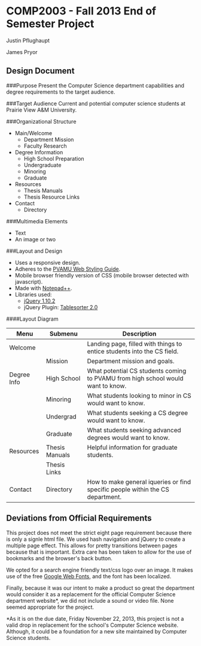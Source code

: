 COMP2003 - Fall 2013 End of Semester Project
============================================

Justin Pflughaupt

James Pryor


Design Document
---------------
###Purpose
Present the Computer Science department capabilities and degree requirements to the target audience.


###Target Audience
Current and potential computer science students at Prairie View A&M University.


###Organizational Structure
* Main/Welcome
    * Department Mission
    * Faculty Research
* Degree Information
    * High School Preparation
    * Undergraduate
    * Minoring
    * Graduate
* Resources
    * Thesis Manuals
    * Thesis Resource Links
* Contact
    * Directory


###Multimedia Elements
* Text
* An image or two


###Layout and Design
* Uses a responsive design.
* Adheres to the [PVAMU Web Styling Guide](http://www.pvamu.edu/pages/6438.asp).
* Mobile browser friendly version of CSS (mobile browser detected with javascript).
* Made with [Notepad++](http://notepad-plus-plus.org/).
* Libraries used:
   * [jQuery 1.10.2](http://jquery.com/)
   * jQuery Plugin: [Tablesorter 2.0](http://tablesorter.com/docs/)

####Layout Diagram

| Menu        | Submenu        | Description                                                                     |
|-------------| ---------------|---------------------------------------------------------------------------------|
| Welcome     |                | Landing page, filled with things to entice students into the CS field.          |
|             | Mission        | Department mission and goals.                                                   |
| Degree Info | High School    | What potential CS students coming to PVAMU from high school would want to know. |
|             | Minoring       | What students looking to minor in CS would want to know.                        |
|             | Undergrad      | What students seeking a CS degree would want to know.                           |
|             | Graduate       | What students seeking advanced degrees would want to know.                      |
| Resources   | Thesis Manuals | Helpful information for graduate students.                                      |
|             | Thesis Links   |                                                                                 |
| Contact     | Directory      | How to make general iqueries or find specific people within the CS department.  |


Deviations from Official Requirements
-------------------------------------
This project does not meet the strict eight page requirement because there is only a signle html file. We used hash
navigation and jQuery to create a multiple page effect. This allows for pretty transitions between pages because 
that is important. Extra care has been taken to allow for the use of bookmarks and the browser's back button.

We opted for a search engine friendly text/css logo over an image. It makes use of the free 
[Google Web Fonts](http://www.google.com/fonts), and the font has been localized.

Finally, because it was our intent to make a product so great the department would consider it as a replacement 
for the official Computer Science department website*, we did not include a sound or video file. None seemed
appropriate for the project.


 *As it is on the due date, Friday November 22, 2013, this project is not a valid drop in replacement for the school's
 Computer Science website. Although, it could be a foundation for a new site maintained by Computer Science students.
 
